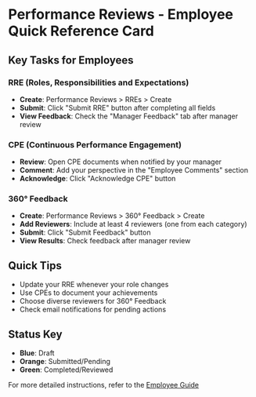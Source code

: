 # Performance Reviews - Employee Quick Reference Card

## Key Tasks for Employees

### RRE (Roles, Responsibilities and Expectations)
- **Create**: Performance Reviews > RREs > Create
- **Submit**: Click "Submit RRE" button after completing all fields
- **View Feedback**: Check the "Manager Feedback" tab after manager review

### CPE (Continuous Performance Engagement)
- **Review**: Open CPE documents when notified by your manager
- **Comment**: Add your perspective in the "Employee Comments" section
- **Acknowledge**: Click "Acknowledge CPE" button

### 360° Feedback
- **Create**: Performance Reviews > 360° Feedback > Create
- **Add Reviewers**: Include at least 4 reviewers (one from each category)
- **Submit**: Click "Submit Feedback" button
- **View Results**: Check feedback after manager review

## Quick Tips
- Update your RRE whenever your role changes
- Use CPEs to document your achievements
- Choose diverse reviewers for 360° Feedback
- Check email notifications for pending actions

## Status Key
- **Blue**: Draft
- **Orange**: Submitted/Pending
- **Green**: Completed/Reviewed

For more detailed instructions, refer to the [Employee Guide](employee_guide.md)
